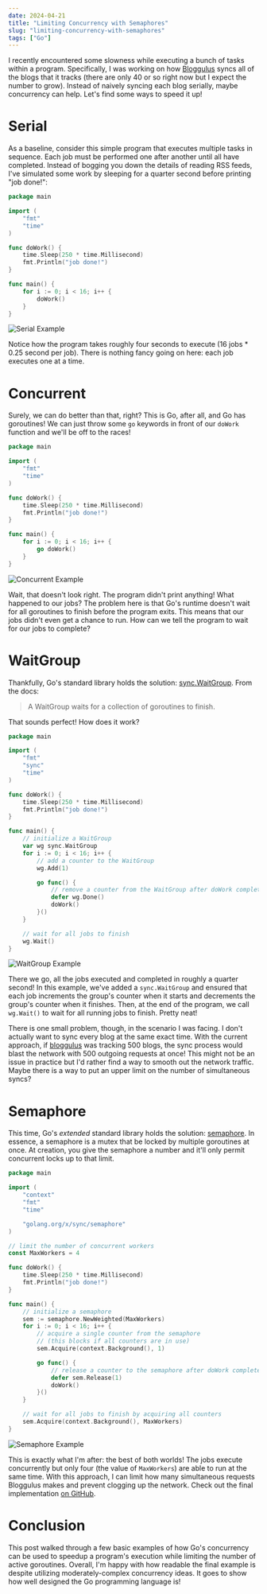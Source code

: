 ```yaml
---
date: 2024-04-21
title: "Limiting Concurrency with Semaphores"
slug: "limiting-concurrency-with-semaphores"
tags: ["Go"]
---
```


I recently encountered some slowness while executing a bunch of tasks within a program.
Specifically, I was working on how [Bloggulus](https://bloggulus.com/) syncs all of the blogs that it tracks (there are only 40 or so right now but I expect the number to grow).
Instead of naively syncing each blog serially, maybe concurrency can help.
Let's find some ways to speed it up!

# Serial

As a baseline, consider this simple program that executes multiple tasks in sequence.
Each job must be performed one after another until all have completed.
Instead of bogging you down the details of reading RSS feeds, I've simulated some work by sleeping for a quarter second before printing "job done!":

```go
package main

import (
	"fmt"
	"time"
)

func doWork() {
	time.Sleep(250 * time.Millisecond)
	fmt.Println("job done!")
}

func main() {
	for i := 0; i < 16; i++ {
		doWork()
	}
}
```

![Serial Example](/images/20240421/serial-min.gif)

Notice how the program takes roughly four seconds to execute (16 jobs \* 0.25 second per job).
There is nothing fancy going on here: each job executes one at a time.

# Concurrent

Surely, we can do better than that, right?
This is Go, after all, and Go has goroutines!
We can just throw some `go` keywords in front of our `doWork` function and we'll be off to the races!

```go
package main

import (
	"fmt"
	"time"
)

func doWork() {
	time.Sleep(250 * time.Millisecond)
	fmt.Println("job done!")
}

func main() {
	for i := 0; i < 16; i++ {
		go doWork()
	}
}
```

![Concurrent Example](/images/20240421/concurrent-min.gif)

Wait, that doesn't look right.
The program didn't print anything!
What happened to our jobs?
The problem here is that Go's runtime doesn't wait for all goroutines to finish before the program exits.
This means that our jobs didn't even get a chance to run.
How can we tell the program to wait for our jobs to complete?

# WaitGroup

Thankfully, Go's standard library holds the solution: [sync.WaitGroup](https://pkg.go.dev/sync#WaitGroup).
From the docs:

> A WaitGroup waits for a collection of goroutines to finish.

That sounds perfect!
How does it work?

```go
package main

import (
	"fmt"
	"sync"
	"time"
)

func doWork() {
	time.Sleep(250 * time.Millisecond)
	fmt.Println("job done!")
}

func main() {
	// initialize a WaitGroup
	var wg sync.WaitGroup
	for i := 0; i < 16; i++ {
		// add a counter to the WaitGroup
		wg.Add(1)

		go func() {
			// remove a counter from the WaitGroup after doWork completes
			defer wg.Done()
			doWork()
		}()
	}

	// wait for all jobs to finish
	wg.Wait()
}
```

![WaitGroup Example](/images/20240421/waitgroup-min.gif)

There we go, all the jobs executed and completed in roughly a quarter second!
In this example, we've added a `sync.WaitGroup` and ensured that each job increments the group's counter when it starts and decrements the group's counter when it finishes.
Then, at the end of the program, we call `wg.Wait()` to wait for all running jobs to finish.
Pretty neat!

There is one small problem, though, in the scenario I was facing.
I don't actually want to sync every blog at the same exact time.
With the current approach, if [bloggulus](https://bloggulus.com/) was tracking 500 blogs, the sync process would blast the network with 500 outgoing requests at once!
This might not be an issue in practice but I'd rather find a way to smooth out the network traffic.
Maybe there is a way to put an upper limit on the number of simultaneous syncs?

# Semaphore

This time, Go's _extended_ standard library holds the solution: [semaphore](https://pkg.go.dev/golang.org/x/sync/semaphore).
In essence, a semaphore is a mutex that be locked by multiple goroutines at once.
At creation, you give the semaphore a number and it'll only permit concurrent locks up to that limit.

```go
package main

import (
	"context"
	"fmt"
	"time"

	"golang.org/x/sync/semaphore"
)

// limit the number of concurrent workers
const MaxWorkers = 4

func doWork() {
	time.Sleep(250 * time.Millisecond)
	fmt.Println("job done!")
}

func main() {
	// initialize a semaphore
	sem := semaphore.NewWeighted(MaxWorkers)
	for i := 0; i < 16; i++ {
		// acquire a single counter from the semaphore
		// (this blocks if all counters are in use)
		sem.Acquire(context.Background(), 1)

		go func() {
			// release a counter to the semaphore after doWork completes
			defer sem.Release(1)
			doWork()
		}()
	}

	// wait for all jobs to finish by acquiring all counters
	sem.Acquire(context.Background(), MaxWorkers)
}
```

![Semaphore Example](/images/20240421/semaphore-min.gif)

This is exactly what I'm after: the best of both worlds!
The jobs execute concurrently but only four (the value of `MaxWorkers`) are able to run at the same time.
With this approach, I can limit how many simultaneous requests Bloggulus makes and prevent clogging up the network.
Check out the final implementation [on GitHub](https://github.com/theandrew168/bloggulus/blob/981424b37cee14a13f4caec556bcc3042260ab37/backend/service/sync.go#L89-L116).

# Conclusion

This post walked through a few basic examples of how Go's concurrency can be used to speedup a program's execution while limiting the number of active goroutines.
Overall, I'm happy with how readable the final example is despite utilizing moderately-complex concurrency ideas.
It goes to show how well designed the Go programming language is!
